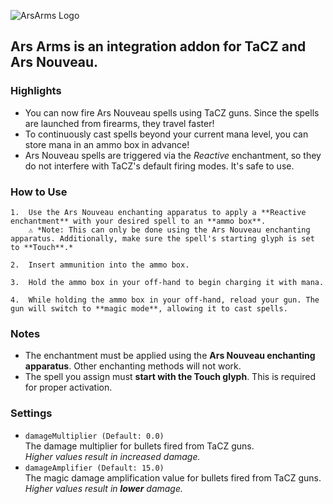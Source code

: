 ![ArsArms Logo](https://media.forgecdn.net/attachments/description/null/description_9bc0cbd0-e340-4775-b310-0d5b66a016e0.png)

## **Ars Arms is an integration addon for TaCZ and Ars Nouveau.**

### **Highlights**

*   You can now fire Ars Nouveau spells using TaCZ guns. Since the spells are launched from firearms, they travel faster!
*   To continuously cast spells beyond your current mana level, you can store mana in an ammo box in advance!
*   Ars Nouveau spells are triggered via the _Reactive_ enchantment, so they do not interfere with TaCZ's default firing modes. It's safe to use.

### **How to Use**

    1.  Use the Ars Nouveau enchanting apparatus to apply a **Reactive enchantment** with your desired spell to an **ammo box**.  
        ⚠️ *Note: This can only be done using the Ars Nouveau enchanting apparatus. Additionally, make sure the spell's starting glyph is set to **Touch**.*
        
    2.  Insert ammunition into the ammo box.
        
    3.  Hold the ammo box in your off-hand to begin charging it with mana.
        
    4.  While holding the ammo box in your off-hand, reload your gun. The gun will switch to **magic mode**, allowing it to cast spells.
        

### **Notes**

*   The enchantment must be applied using the **Ars Nouveau enchanting apparatus**. Other enchanting methods will not work.
*   The spell you assign must **start with the Touch glyph**. This is required for proper activation.

### **Settings**

*   `damageMultiplier (Default: 0.0)`  
    The damage multiplier for bullets fired from TaCZ guns.  
    _Higher values result in increased damage._
*   `damageAmplifier (Default: 15.0)`  
    The magic damage amplification value for bullets fired from TaCZ guns.  
    _Higher values result in **lower** damage._

